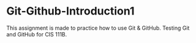 # Git-Github-Introduction1
This assignment is made to practice how to use Git &amp; GitHub. Testing Git and GitHub for CIS 111B.
